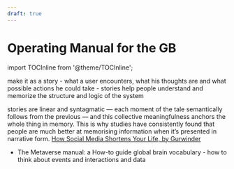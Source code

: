 ```yaml
---
draft: true
---
```


# Operating Manual for the GB

import TOCInline from '@theme/TOCInline';

<TOCInline toc={toc} />

make it as a story - what a user encounters, what his thoughts are and what possible actions he could take - stories help people understand and memorize the structure and logic of the system

stories are linear and syntagmatic — each moment of the tale semantically follows from the previous — and this collective meaningfulness anchors the whole thing in memory. This is why studies have consistently found that people are much better at memorising information when it’s presented in narrative form.
[How Social Media Shortens Your Life, by Gurwinder](https://www.gurwinder.blog/p/how-social-media-shortens-your-life)


- The Metaverse manual: a How-to guide
    global brain vocabulary - how to think about events and interactions and data
